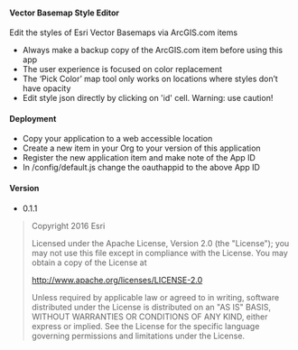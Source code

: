 
#### Vector Basemap Style Editor
Edit the styles of Esri Vector Basemaps via ArcGIS.com items
 * Always make a backup copy of the ArcGIS.com item before using this app
 * The user experience is focused on color replacement
 * The ‘Pick Color’ map tool only works on locations where styles don’t have opacity
 * Edit style json directly by clicking on 'id' cell. Warning: use caution!


#### Deployment

 * Copy your application to a web accessible location
 * Create a new item in your Org to your version of this application
 * Register the new application item and make note of the App ID
 * In /config/default.js change the oauthappid to the above App ID


#### Version
 * 0.1.1


> Copyright 2016 Esri
>
> Licensed under the Apache License, Version 2.0 (the "License");
> you may not use this file except in compliance with the License.
> You may obtain a copy of the License at
>
>   http://www.apache.org/licenses/LICENSE-2.0
>
> Unless required by applicable law or agreed to in writing, software
> distributed under the License is distributed on an "AS IS" BASIS,
> WITHOUT WARRANTIES OR CONDITIONS OF ANY KIND, either express or implied.
> See the License for the specific language governing permissions and
> limitations under the License.
